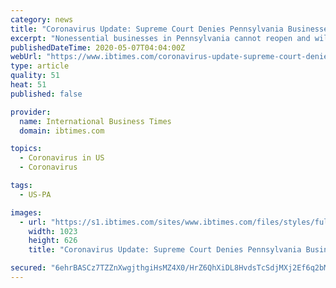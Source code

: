 ```yaml
---
category: news
title: "Coronavirus Update: Supreme Court Denies Pennsylvania Businesses' Bid To Reopen"
excerpt: "Nonessential businesses in Pennsylvania cannot reopen and will have to comply with Gov. Tom Wolf's orders, the Supreme Court has ruled Wednesday."
publishedDateTime: 2020-05-07T04:04:00Z
webUrl: "https://www.ibtimes.com/coronavirus-update-supreme-court-denies-pennsylvania-businesses-bid-reopen-2971742"
type: article
quality: 51
heat: 51
published: false

provider:
  name: International Business Times
  domain: ibtimes.com

topics:
  - Coronavirus in US
  - Coronavirus

tags:
  - US-PA

images:
  - url: "https://s1.ibtimes.com/sites/www.ibtimes.com/files/styles/full/public/2020/05/06/gov-tom-wolf.jpg"
    width: 1023
    height: 626
    title: "Coronavirus Update: Supreme Court Denies Pennsylvania Businesses' Bid To Reopen"

secured: "6ehrBASCz7TZZnXwgjthgiHsMZ4X0/HrZ6QhXiDL8HvdsTcSdjMXj2Ef6q2bMum8h4NZfNZBTB6otnI4oIFA1up8xPUfm9vSO2Mqe2iDNnDHcLQam4mtKjyprZSDyW2QcxR+Q3AHhRNsjPNRIt2Wq4ZRtQf3Mrhvw7wLmGnBEmmbaPnWkREPShSKDNkBX5Dd2Bv6mzhc9nGKRJkDY1I01kFBS4mS09Vb2ZK9SMImXBrGjfgiOfD8WCafjI++8dH1N7yuPfGUtZhUDL7mHl69fJCNqCCg0slUPtCYYqUASHO5JNburxfff1OuJ9ZH3ThcQJJPs63PEOzTMIHo7DJWak1NPRKVFKXLH5bAEZfnHRRv2LBP6Isnmkgm3vqnvHgY+P6jKm/eU8LdBUg3x+cmN7c8nSCaBWvGKpg4G49nrCUxkHMzku7IzxqI5ZZtEm18oQmtDPxWhq2NS2iBb/0Jv0v6u2ndpigcyLd94XfcaDk=;xEX2OZ3d8pmlTCRpdm4v+A=="
---
```


